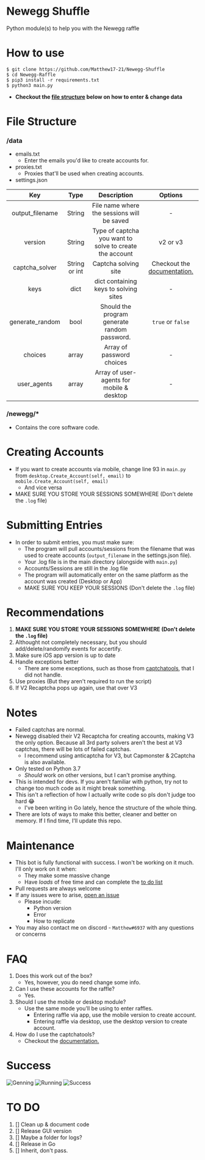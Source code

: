 # Newegg Shuffle
Python module(s) to help you with the Newegg raffle

# How to use
```
$ git clone https://github.com/Matthew17-21/Newegg-Shuffle
$ cd Newegg-Raffle
$ pip3 install -r requirements.txt
$ python3 main.py
```
- **Checkout the [file structure](https://github.com/Matthew17-21/Newegg-Shuffle#file-structure) below on how to enter & change data**

# File Structure
### /data
- emails.txt
    * Enter the emails you'd like to create accounts for.
- proxies.txt
    * Proxies that'll be used when creating accounts.
- settings.json

| Key | Type | Description | Options |
| :--:| :---:| :---------: | :-----: |
| output_filename | String | File name where the sessions will be saved | - |
| version | String | Type of captcha you want to solve to create the account | v2 or v3 |
| captcha_solver | String or int | Captcha solving site | Checkout the [documentation.](https://github.com/Matthew17-21/Captcha-Tools#how-to-use) |
| keys | dict | dict containing keys to solving sites | - |
| generate_random | bool | Should the program generate random password. | `true` or `false` |
| choices | array | Array of password choices | - |
| user_agents| array | Array of user-agents for mobile & desktop | - |

### /newegg/*
- Contains the core software code. 

# Creating Accounts
- If you want to create accounts via mobile, change line 93 in `main.py` from `desktop.Create_Account(self, email)` to `mobile.Create_Account(self, email)`
    * And vice versa 
- MAKE SURE YOU STORE YOUR SESSIONS SOMEWHERE (Don't delete the `.log` file)

# Submitting Entries
- In order to submit entries, you must make sure:
    * The program will pull accounts/sessions from the filename that was used to create accounts (`output_filename` in the settings.json file).
    * Your .log file is in the main directory (alongside with `main.py`)
    * Accounts/Sessions are still in the .log file
    * The program will automatically enter on the same platform as the account was created (Desktop or App)
    * MAKE SURE YOU KEEP YOUR SESSIONS (Don't delete the `.log` file)

# Recommendations
1. **MAKE SURE YOU STORE YOUR SESSIONS SOMEWHERE (Don't delete the `.log` file)**
2. Althought not completely necessary, but you should add/delete/randomify events for accertify.
3. Make sure iOS app version is up to date
4. Handle exceptions better
    * There are some exceptions, such as those from [captchatools](https://github.com/Matthew17-21/Captcha-Tools#exceptions), that I did not handle.
5. Use proxies (But they aren't required to run the script)
6. If V2 Recaptcha pops up again, use that over V3


# Notes
- Failed captchas are normal.
- Newegg disabled their V2 Recaptcha for creating accounts, making V3 the only option. Because all 3rd party solvers aren't the best at V3 captchas, there will be lots of failed captchas.
    * I recommend using anticaptcha for V3, but Capmonster & 2Captcha is also available.
- Only tested on Python 3.7
    * *Should* work on other versions, but I can't promise anything.
- This is intended for devs. If you aren't familiar with python, try not to change too much code as it might break something.
- This isn't a reflection of how I actually write code so pls don't judge too hard :joy:
    * I've been writing in Go lately, hence the structure of the whole thing.
- There are lots of ways to make this better, cleaner and better on memory. If I find time, I'll update this repo.


# Maintenance
- This bot is fully functional with success. I won't be working on it much. I'll only work on it when:
    * They make some massive change
    * Have *loads* of free time and can complete the [to do list](https://github.com/Matthew17-21/Newegg-Shuffle#to-do)
- Pull requests are always welcome
- If any issues were to arise, [open an issue](https://github.com/Matthew17-21/Newegg-Shuffle/issues/new)
    * Please incude:
        * Python version
        * Error
        * How to replicate
- You may also contact me on discord - `Matthew#6937` with any questions or concerns

# FAQ
1. Does this work out of the box?
    * Yes, however, you do need change some info.
2. Can I use these accounts for the raffle?
    * Yes.
3. Should I use the mobile or desktop module?
    * Use the same mode you'll be using to enter raffles.
        * Entering raffle via app, use the mobile version to create account.
        * Entering raffle via desktop, use the desktop version to create account.
4. How do I use the captchatools?
    * Checkout the [documentation.](https://github.com/Matthew17-21/Captcha-Tools)

# Success
![Genning](https://i.imgur.com/lvrTp36.png)
![Running](https://i.imgur.com/r8gPUIq.png)
![Success](https://i.imgur.com/8csUoqR.png)

# TO DO 
1. [] Clean up & document code
2. [] Release GUI version
3. [] Maybe a folder for logs?
4. [] Release in Go
5. [] Inherit, don't pass.